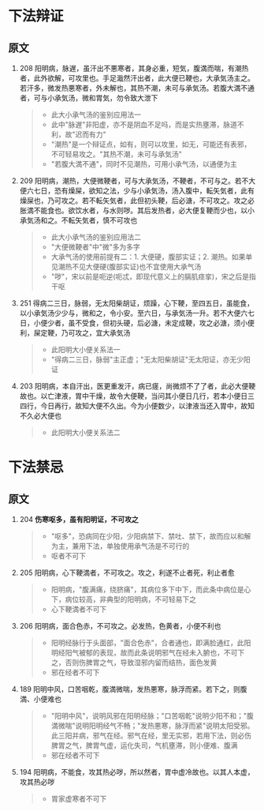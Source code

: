 # 下法辩证
## 原文
1. 208 阳明病，脉遅，虽汗出不悪寒者，其身必重，短気，腹満而喘，有潮热者，此外欲解，可攻里也。手足濈然汗出者，此大便已鞕也，大承気汤主之。若汗多，微发热悪寒者，外未解也，其热不潮，未可与承気汤。若腹大満不通者，可与小承気汤，微和胃気，勿令致大泄下
    > * 此大小承气汤的鉴别应用法一
    > * 此中"脉遅"非阳虚，亦不是阴血不足吗，而是实热壅滞，脉道不利，故"迟而有力"
    > * "潮热"是一个辩证点，如有，则可以攻里，如无，可能还有表邪，不可轻易攻之。"其热不潮，未可与承気汤"
    > * "若腹大満不通"，同时不见潮热，可用小承气汤，以通便为主
2. 209 阳明病，潮热，大便微鞕者，可与大承気汤，不鞕者，不可与之。若不大便六七日，恐有燥屎，欲知之法，少与小承気汤，汤入腹中，転矢気者，此有燥屎也，乃可攻之。若不転矢気者，此但初头鞕，后必溏，不可攻之。攻之必胀満不能食也。欲饮水者，与水则哕。其后发热者，必大便复鞕而少也，以小承気汤和之。不転矢気者，慎不可攻也
    > * 此大小承气汤的鉴别应用法二
    > * "大便微鞕者"中"微"多为多字
    > * 大承气汤的使用前提有二：1. 大便硬，腹部实证；2. 潮热。如果单见潮热不见大便硬(腹部实证)也不宜使用大承气汤
    > * "哕"，宋以前是呃逆(呃忒，即现代意义上的膈肌痉挛)，宋之后是指干呕
3. 251 得病二三日，脉弱，无太阳柴胡证，烦躁，心下鞕，至四五日，虽能食，以小承気汤少少与，微和之，令小安。至六日，与承気汤一升。若不大便六七日，小便少者，虽不受食，但初头硬，后必溏，未定成鞕，攻之必溏，须小便利，屎定鞕，乃可攻之，宜大承気汤
    > * 此阳明大小便关系法一
    > * "得病二三日，脉弱"主正虚；"无太阳柴胡证"无太阳证，亦无少阳证
4. 203 阳明病，本自汗出，医更重发汗，病已瘥，尚微烦不了了者，此必大便鞕故也。以亡津液，胃中干燥，故令大便鞕，当问其小便日几行，若本小便日三四行，今日再行，故知大便不久出。今为小便数少，以津液当还入胃中，故知不久必大便也
    > * 此阳明大小便关系法二

# 下法禁忌
## 原文
1. 204 <strong>伤寒呕多，虽有阳明证，不可攻之</strong>
    > * "呕多"，恐病同在少阳，少阳病禁下、禁吐、禁下，故而应以和解为主，兼用下法，单独使用承气汤是不可行的
    > * 呕者不可下
2. 205 阳明病，心下鞕満者，不可攻之。攻之，利遂不止者死，利止者愈
    > * 阳明病，"腹满痛，绕脐痛"，其病位多下中下，而此条中病位是心下，病位较高，非典型的阳明病，不可轻易下之
    > * 心下鞕満者不可下
3. 206 阳明病，面合色赤，不可攻之。必发热，色黄者，小便不利也
    > * 阳明经脉行于头面部，"面合色赤"，合者通也，即满脸通红，此阳明经阳气被郁的表现，故而此条说明邪气在经未入腑也，不可下之，否则伤脾胃之气，导致湿邪内留而结热，面色发黄
    > * 邪在经者不可下
4. 189 阳明中风，口苦咽乾，腹満微喘，发热悪寒，脉浮而紧。若下之，则腹満、小便难也
    > * "阳明中风"，说明风邪在阳明经脉；"口苦咽乾"说明少阳不和；"腹満微喘"说明阳明经气不畅；"发热悪寒，脉浮而紧"说明太阳受邪。此三阳并病，邪气在经。邪气在经，里无实邪，若用下法，则必伤脾胃之气，脾胃气虚，运化失司，气机壅滞，则小便难、腹满
    > * 邪在经者不可下
5. 194 阳明病，不能食，攻其热必哕，所以然者，胃中虚冷故也。以其人本虚，攻其热必哕
    > * 胃家虚寒者不可下
